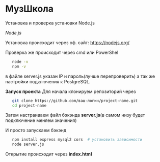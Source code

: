 # МузШкола

Установка и проверка установки Node.js

*Node.js*

Установка происходит через оф. сайт: https://nodejs.org/

Проверка же происходит через cmd или PowerShel
```bash
   node -v
   npm -v
```

в файле server.js указан IP и пароль(лучше перепроверить) а так же настройки подключения к PostgreSQL.

**Запуск проекта**
Для начала клонируем репозиторий через

```bash
   git clone https://github.com/ваш-логин/project-name.git
   cd project-name
```

Затем настраиваем файл бэкэнда
**server.js**(в самом низу будет подключение меняем значения)

И просто запускаем бэкэнд
```bash
   npm install express mysql2 cors  # установить зависимости
   node server.js
```

Открытие происходит через **index.html**
